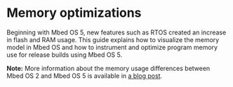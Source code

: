 # Memory optimizations

Beginning with Mbed OS 5, new features such as RTOS created an increase in flash and RAM usage. This guide explains how to visualize the memory model in Mbed OS and how to instrument and optimize program memory use for release builds using Mbed OS 5.

<span class="notes">**Note:** More information about the memory usage differences between Mbed OS 2 and Mbed OS 5 is available in [a blog post](https://os.mbed.com/blog/entry/Optimizing-memory-usage-in-mbed-OS-52/).</span>
